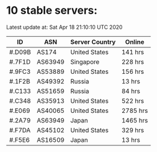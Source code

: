 # 10 stable servers:

Latest update at: Sat Apr 18 21:10:10 UTC 2020

| ID | ASN | Server Country | Online |
| -- | --- | -------------- | ------ |
| #.D09B | AS174 | United States | 141 hrs |
| #.7F1D | AS63949 | Singapore | 228 hrs |
| #.9FC3 | AS53889 | United States | 156 hrs |
| #.1F2B | AS49392 | Russia | 13 hrs |
| #.C133 | AS51659 | Russia | 84 hrs |
| #.C348 | AS35913 | United States | 522 hrs |
| #.E069 | AS40065 | United States | 2785 hrs |
| #.2A79 | AS63949 | Japan | 1465 hrs |
| #.F7DA | AS45102 | United States | 329 hrs |
| #.F5E6 | AS16509 | Japan | 13 hrs |

